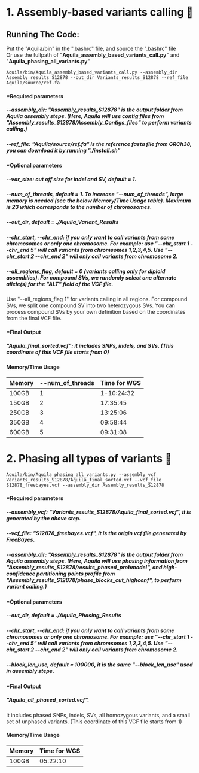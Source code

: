 # 1. Assembly-based variants calling :milky_way:

## Running The Code:
Put the "Aquila/bin" in the ".bashrc" file, and source the ".bashrc" file <br />
Or use the fullpath of "**Aquila_assembly_based_variants_call.py**" and "**Aquila_phasing_all_variants.py**"

```
Aquila/bin/Aquila_assembly_based_variants_call.py --assembly_dir Assembly_results_S12878 --out_dir Variants_results_S12878 --ref_file Aquila/source/ref.fa 
```
#### *Required parameters
##### --assembly_dir: "Assembly_results_S12878" is the output folder from Aquila assembly steps. (Here, Aquila will use contig files from "Assembly_results_S12878/Assembly_Contigs_files" to perform variants calling.) 
##### --ref_file: "Aquila/source/ref.fa" is the reference fasta file from GRCh38, you can download it by running "./install.sh"

#### *Optional parameters
#####  --var_size: cut off size for indel and SV, default = 1. 
#####  --num_of_threads, default = 1. To increase "--num_of_threads", large memory is needed (see the below Memory/Time Usage table). Maximum is 23 which corresponds to the number of chromosomes.  
#####  --out_dir, default = ./Aquila_Variant_Results

##### --chr_start, --chr_end: if you only want to call variants from some chromosomes or only one chromosome. For example: use "--chr_start 1 --chr_end 5"  will call variants from chromsomes 1,2,3,4,5. Use "--chr_start 2 --chr_end 2" will only call variants from chromosome 2. 

##### --all_regions_flag, default = 0 (variants calling only for diploid assemblies). For compound SVs, we randomly select one alternate allele(s) for the "ALT" field of the VCF file. 
Use "--all_regions_flag 1" for variants calling in all regions. For compound SVs, we split one compound SV into two heterozygous SVs. You can process compound SVs by your own definition based on the coordinates from the final VCF file. 

#### *Final Output
##### "Aquila_final_sorted.vcf": it includes SNPs, indels, and SVs. (This coordinate of this VCF file starts from 0)

#### Memory/Time Usage
| Memory| --num_of_threads | Time for WGS |
| --- | --- | --- | 
| 100GB | 1 |1-10:24:32 |
| 150GB | 2 |17:35:45 |
| 250GB | 3 | 13:25:06|
| 350GB | 4 | 09:58:44|
| 600GB | 5 | 09:31:08|

# 2. Phasing all types of variants  :eagle:

```
Aquila/bin/Aquila_phasing_all_variants.py --assembly_vcf Variants_results_S12878/Aquila_final_sorted.vcf --vcf_file S12878_freebayes.vcf --assembly_dir Assembly_results_S12878
```
#### *Required parameters
##### --assembly_vcf: "Variants_results_S12878/Aquila_final_sorted.vcf", it is generated by the above step.
##### --vcf_file: "S12878_freebayes.vcf", it is the origin vcf file generated by FreeBayes. 
##### --assembly_dir: "Assembly_results_S12878" is the output folder from Aquila assembly steps. (Here, Aquila will use phasing information from "Assembly_results_S12878/results_phased_probmodel", and high-confidence partitioning points profile from "Assembly_results_S12878/phase_blocks_cut_highconf", to perform variant calling.) 

#### *Optional parameters
#####  --out_dir, default = ./Aquila_Phasing_Results

##### --chr_start, --chr_end: if you only want to call variants from some chromosomes or only one chromosome. For example: use "--chr_start 1 --chr_end 5"  will call variants from chromsomes 1,2,3,4,5. Use "--chr_start 2 --chr_end 2" will only call variants from chromosome 2. 

#####  --block_len_use, default = 100000, it is the same "--block_len_use" used in assembly steps. 

#### *Final Output
##### "Aquila_all_phased_sorted.vcf". 
It includes phased SNPs, indels, SVs, all homozygous variants, and a small set of unphased variants. (This coordinate of this VCF file starts from 1)

#### Memory/Time Usage
| Memory | Time for WGS |
| --- | --- | 
| 100GB |05:22:10 |


